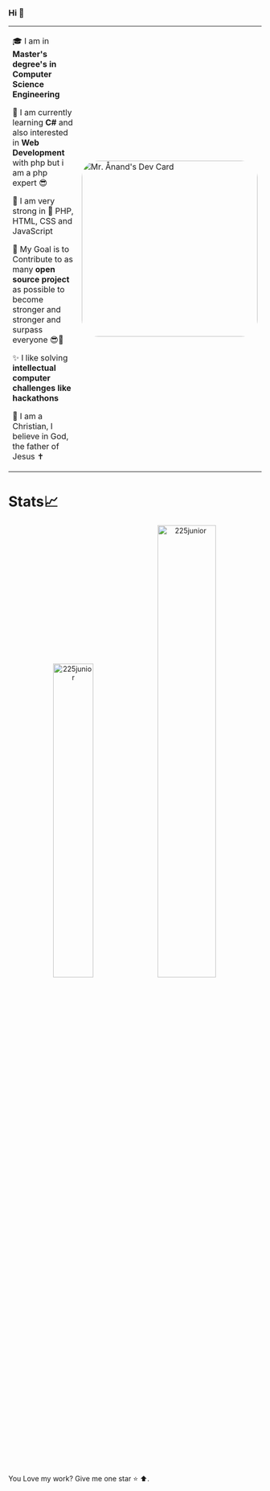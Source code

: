 ### Hi  👋
<table>
<tr>
  <td valign="center">
    
🎓 I am in **Master's degree's in Computer Science Engineering**
    
🌱 I am currently learning **C#** and also interested in **Web Development** with php but i am a php expert 😎
    
💪 I am very strong in 🐘 PHP, HTML, CSS and JavaScript
    
🎯 My Goal is to Contribute to as many **open source project** as possible to become stronger and stronger and surpass everyone 😎🤣
    
✨ I like solving **intellectual computer challenges like hackathons**
    
 🛐 I am a Christian, I believe in God, the father of Jesus ✝
<td >
    <a href="https://app.daily.dev/Astrodevil"><img border="grey" src="https://avatars.githubusercontent.com/u/35270982?v=4" width="350" alt="Mr. Ånand's Dev Card" style="border-radius: 33px;" />
  </a>
  </td>
</tr>
</table>

<!--
# Technologies 🔎🛰 
<img src="https://user-images.githubusercontent.com/25165449/92829695-16a3bf80-f407-11ea-9f27-8b513b6b562a.jpeg" width="250" alt="Framework laravel"> <img src="https://pngimg.com/uploads/php/php_PNG35.png" width="200" height="100" alt="Php"> <img src="https://www.programandoamedianoche.com/wp-content/uploads/2008/09/asp.net_.logo_.png" width="200" height="100" alt="ASP">
-->

# Stats📈
<p align="center"> <img width="40%" src="https://github-readme-stats.vercel.app/api/top-langs?username=225junior&show_icons=true&theme=highcontrast&locale=en&layout=compact&hide_border=true" alt="225junior" />
  
  <img width="48%" src="https://github-readme-stats.vercel.app/api?username=225junior&theme=highcontrast&show_icons=true" alt="225junior" />
<!-- <img width="48%" src="https://github-readme-streak-stats.herokuapp.com/?user=225junior&theme=highcontrast" alt="225junior" /> </p> -->

<!-- old stats
<p align="center"> <img width="40%" src="https://github-readme-stats.vercel.app/api/top-langs?username=225junior&show_icons=true&theme=highcontrast&title_color=ff8000&text_color=ffffff&bg_color=6a6a6a&locale=en&layout=compact&hide_border=true" alt="225junior" />  <img width="48%" src="https://github-readme-stats.vercel.app/api?username=225junior&show_icons=true&theme=highcontrast&title_color=ff8000&text_color=ffffff&bg_color=6a6a6a&locale=en&hide_border=true" alt="225junior" /> <img width="48%" src="https://github-readme-streak-stats.herokuapp.com/?user=225junior&theme=highcontrast&hide_border=true" alt="225junior" /> </p>

layout=compact|default
-->
<!--# Activities -->
<!--![GitHub Activity Graph](https://activity-graph.herokuapp.com/graph?username=225junior&theme=dracula&hide_border=true)-->

<!--START_SECTION:activity-->
<!--END_SECTION:activity-->


<!--# More ➕-->
You Love my work? Give me one star ⭐ ⬆️.

<!--
**225junior/225junior** is a ✨ _special_ ✨ repository because its `README.md` (this file) appears on your GitHub profile.

Here are some ideas to get you started:

- 🔭 I’m currently working on ...
- 🌱 I’m currently learning ...
- 👯 I’m looking to collaborate on ...
- 🤔 I’m looking for help with ...
- 💬 Ask me about ...
- 📫 How to reach me: ...
- 😄 Pronouns: ...
- ⚡ Fun fact: ...
-->
